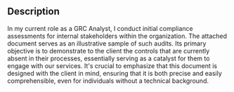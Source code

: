 <h2>Description</h2>
In my current role as a GRC Analyst, I conduct initial compliance assessments for internal stakeholders within the organization. The attached document serves as an illustrative sample of such audits. Its primary objective is to demonstrate to the client the controls that are currently absent in their processes, essentially serving as a catalyst for them to engage with our services. It's crucial to emphasize that this document is designed with the client in mind, ensuring that it is both precise and easily comprehensible, even for individuals without a technical background.
